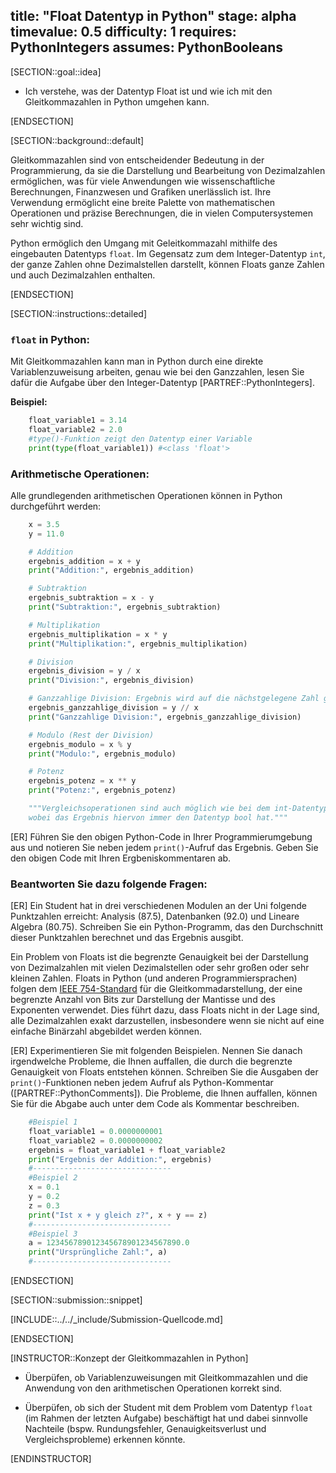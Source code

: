 title: "Float Datentyp in Python"
stage: alpha
timevalue: 0.5
difficulty: 1
requires: PythonIntegers
assumes: PythonBooleans
---

[SECTION::goal::idea]

- Ich verstehe, was der Datentyp Float ist und wie ich mit den Gleitkommazahlen in Python umgehen kann.

[ENDSECTION]

[SECTION::background::default]

Gleitkommazahlen sind von entscheidender Bedeutung in der Programmierung, da sie die Darstellung und Bearbeitung von Dezimalzahlen ermöglichen, was für viele Anwendungen wie wissenschaftliche Berechnungen, Finanzwesen und Grafiken unerlässlich ist. Ihre Verwendung ermöglicht eine breite Palette von mathematischen Operationen und präzise Berechnungen, die in vielen Computersystemen sehr wichtig sind. 

Python ermöglich den Umgang mit Geleitkommazahl mithilfe des eingebauten Datentyps `float`. Im Gegensatz zum dem Integer-Datentyp `int`, der ganze Zahlen ohne Dezimalstellen darstellt, können Floats ganze Zahlen und auch Dezimalzahlen enthalten.

[ENDSECTION]

[SECTION::instructions::detailed]

### `float` in Python:

Mit Gleitkommazahlen kann man in Python durch eine direkte Variablenzuweisung arbeiten, genau wie bei den Ganzzahlen, lesen Sie dafür die Aufgabe über den Integer-Datentyp [PARTREF::PythonIntegers].

**Beispiel:**
```python
    float_variable1 = 3.14
    float_variable2 = 2.0
    #type()-Funktion zeigt den Datentyp einer Variable
    print(type(float_variable1)) #<class 'float'>
```

### Arithmetische Operationen:

Alle grundlegenden arithmetischen Operationen können in Python durchgeführt werden:

```python
    x = 3.5
    y = 11.0

    # Addition
    ergebnis_addition = x + y
    print("Addition:", ergebnis_addition)

    # Subtraktion
    ergebnis_subtraktion = x - y
    print("Subtraktion:", ergebnis_subtraktion)

    # Multiplikation
    ergebnis_multiplikation = x * y
    print("Multiplikation:", ergebnis_multiplikation)

    # Division
    ergebnis_division = y / x
    print("Division:", ergebnis_division)

    # Ganzzahlige Division: Ergebnis wird auf die nächstgelegene Zahl gerundet
    ergebnis_ganzzahlige_division = y // x
    print("Ganzzahlige Division:", ergebnis_ganzzahlige_division)

    # Modulo (Rest der Division)
    ergebnis_modulo = x % y
    print("Modulo:", ergebnis_modulo)

    # Potenz
    ergebnis_potenz = x ** y
    print("Potenz:", ergebnis_potenz)

    """Vergleichsoperationen sind auch möglich wie bei dem int-Datentyp,
    wobei das Ergebnis hiervon immer den Datentyp bool hat."""
```

[ER] Führen Sie den obigen Python-Code in Ihrer Programmierumgebung aus und notieren Sie neben jedem `print()`-Aufruf das Ergebnis. Geben Sie den obigen Code mit Ihren Ergbeniskommentaren ab.

### Beantworten Sie dazu folgende Fragen:

[ER] Ein Student hat in drei verschiedenen Modulen an der Uni folgende Punktzahlen erreicht: Analysis (87.5), Datenbanken (92.0) und Lineare Algebra (80.75). Schreiben Sie ein Python-Programm, das den Durchschnitt dieser Punktzahlen berechnet und das Ergebnis ausgibt.

Ein Problem von Floats ist die begrenzte Genauigkeit bei der Darstellung von Dezimalzahlen mit vielen Dezimalstellen oder sehr großen oder sehr kleinen Zahlen. Floats in Python (und anderen Programmiersprachen) folgen dem [IEEE 754-Standard](https://de.wikipedia.org/wiki/IEEE_754) für die Gleitkommadarstellung, der eine begrenzte Anzahl von Bits zur Darstellung der Mantisse und des Exponenten verwendet. Dies führt dazu, dass Floats nicht in der Lage sind, alle Dezimalzahlen exakt darzustellen, insbesondere wenn sie nicht auf eine einfache Binärzahl abgebildet werden können.

[ER] Experimentieren Sie mit folgenden Beispielen. Nennen Sie danach irgendwelche Probleme, die Ihnen auffallen, die durch die begrenzte Genauigkeit von Floats entstehen können. Schreiben Sie die Ausgaben der `print()`-Funktionen neben jedem Aufruf als Python-Kommentar ([PARTREF::PythonComments]). Die Probleme, die Ihnen auffallen, können Sie für die Abgabe auch unter dem Code als Kommentar beschreiben.

```python
    #Beispiel 1
    float_variable1 = 0.0000000001
    float_variable2 = 0.0000000002
    ergebnis = float_variable1 + float_variable2
    print("Ergebnis der Addition:", ergebnis)
    #-------------------------------
    #Beispiel 2
    x = 0.1
    y = 0.2
    z = 0.3
    print("Ist x + y gleich z?", x + y == z)
    #-------------------------------
    #Beispiel 3
    a = 123456789012345678901234567890.0
    print("Ursprüngliche Zahl:", a)
    #-------------------------------
```

[ENDSECTION]

[SECTION::submission::snippet]

[INCLUDE::../../_include/Submission-Quellcode.md]

[ENDSECTION]

[INSTRUCTOR::Konzept der Gleitkommazahlen in Python]

- Überpüfen, ob Variablenzuweisungen mit Gleitkommazahlen und die Anwendung von den arithmetischen Operationen korrekt sind.

- Überpüfen, ob sich der Student mit dem Problem vom Datentyp `float` (im Rahmen der letzten Aufgabe) beschäftigt hat und dabei sinnvolle Nachteile (bspw. Rundungsfehler, Genauigkeitsverlust und Vergleichsprobleme) erkennen könnte.

[ENDINSTRUCTOR]
